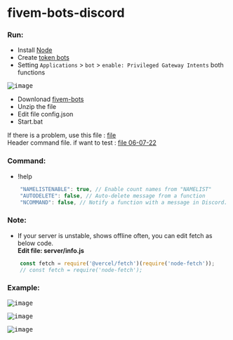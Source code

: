 # fivem-bots-discord

### Run:
- Install [Node](https://nodejs.org/en/)
- Create [token bots](https://discord.com/developers/applications)
- Setting `Applications` > `bot` > `enable: Privileged Gateway Intents` both functions

<kbd> ![image](https://user-images.githubusercontent.com/22098092/174883133-a09584ba-7363-4885-a14f-fc0949a6e845.png)
- Downlonad [fivem-bots](https://github.com/Kuju29/Fivem_PlayersList/archive/refs/heads/main.zip)
- Unzip the file
- Edit file config.json
- Start.bat

If there is a problem, use this file : [file](https://github.com/Kuju29/fivem-bots-discord/archive/71a27ebb887a2e2e7ab0b3996346d158dd92fc93.zip)\
Header command file. if want to test : [file 06-07-22](https://github.com/Kuju29/fivem-bots-discord/files/9058917/fivem-bots-discord-04fe14b93f21aedd1e394a1563c988cbcc6233bf.zip)

### Command:
- !help

```js
    "NAMELISTENABLE": true, // Enable count names from "NAMELIST"
    "AUTODELETE": false, // Auto-delete message from a function
    "NCOMMAND": false, // Notify a function with a message in Discord. `Completed !help`
```

### Note:
- If your server is unstable, shows offline often, you can edit fetch as below code.\
**Edit file: server/info.js**
```js
    const fetch = require('@vercel/fetch')(require('node-fetch'));
    // const fetch = require('node-fetch');
```

### Example:
<kbd> ![image](https://user-images.githubusercontent.com/22098092/174884363-fcde4ec5-f9c0-47a9-b653-e2f94fcb6999.png)
  
<kbd> ![image](https://user-images.githubusercontent.com/22098092/174883919-dfaecbe3-6ec6-4f47-853f-db2b47c692be.png)

<kbd> ![image](https://user-images.githubusercontent.com/22098092/174884221-95ddac49-77cf-4878-9752-b3ae53edbb64.png)
